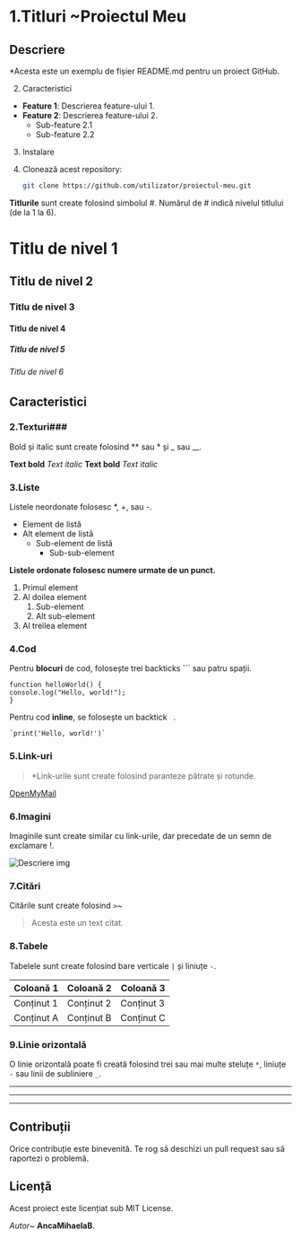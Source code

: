 # 1.Titluri ~Proiectul Meu #
## Descriere ##

*Acesta este un exemplu de fișier README.md pentru un proiect GitHub.

2. Caracteristici

- **Feature 1**: Descrierea feature-ului 1.
- **Feature 2**: Descrierea feature-ului 2.
  - Sub-feature 2.1
  - Sub-feature 2.2

3. Instalare

4. Clonează acest repository:
   ```bash
   git clone https://github.com/utilizator/proiectul-meu.git

__Titlurile__ sunt create folosind simbolul #. Numărul de # indică nivelul titlului (de la 1 la 6).

# Titlu de nivel 1
## Titlu de nivel 2
### Titlu de nivel 3
#### Titlu de nivel 4
##### Titlu de nivel 5
###### Titlu de nivel 6

## Caracteristici ##

### 2.Texturi###
Bold și italic sunt create folosind ** sau * și _ sau __.

**Text bold**
*Text italic*
__Text bold__
_Text italic_

### 3.Liste ###
Listele neordonate folosesc *, +, sau -.

* Element de listă
* Alt element de listă
  * Sub-element de listă
    * Sub-sub-element


__Listele ordonate folosesc numere urmate de un punct.__

1. Primul element
2. Al doilea element
   1. Sub-element
   2. Alt sub-element
3. Al treilea element


### 4.Cod ###

Pentru __blocuri__ de cod, folosește trei backticks ``` sau patru spații.
```
function helloWorld() {
console.log("Hello, world!");
}
```

Pentru cod __inline__, se folosește un backtick ` `.

    `print('Hello, world!')`

### 5.Link-uri

> *Link-urile sunt create folosind paranteze pătrate și rotunde.

[OpenMyMail](https://www.openMyMail.com)


### 6.Imagini

Imaginile sunt create similar cu link-urile, dar precedate de un semn de exclamare !.

![Descriere img](https://example.com/image.jpg)

### 7.Citări
Citările sunt create folosind `>`~
> Acesta este un text citat.

### 8.Tabele
Tabelele sunt create folosind bare verticale `|` și liniuțe `-`.


| Coloană 1 | Coloană 2 | Coloană 3 |
| --------- | --------- | --------- |
| Conținut 1| Conținut 2| Conținut 3|
| Conținut A| Conținut B| Conținut C|

### 9.Linie orizontală

O linie orizontală poate fi creată folosind trei sau mai multe steluțe `*`, liniuțe `-` sau linii de subliniere `_`.

***
---
___

## Contribuții
Orice contribuție este binevenită. Te rog să deschizi un pull request sau să raportezi o problemă.

## Licență
Acest proiect este licențiat sub MIT License.

*Autor*~ 
__AncaMihaelaB__.